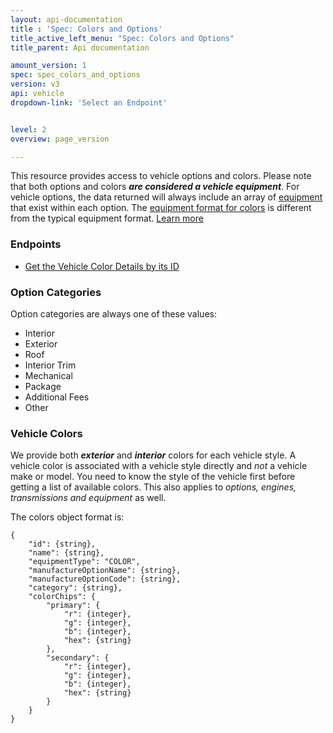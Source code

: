 ```yaml
---
layout: api-documentation
title : 'Spec: Colors and Options'
title_active_left_menu: "Spec: Colors and Options"
title_parent: Api documentation

amount_version: 1
spec: spec_colors_and_options
version: v3
api: vehicle
dropdown-link: 'Select an Endpoint'


level: 2
overview: page_version

---
```


<div class="info-message">
 This resource provides access to vehicle options and colors. Please note that both options and colors <em><strong>are considered a vehicle equipment</strong></em>. For vehicle options, the data returned will always include an array of <a href="{{ PATH }}/api-documentation/vehicle/spec_equipment/v2/">equipment</a> that exist within each option. The <a href="{{ PATH }}/api-documentation/vehicle/spec_equipment/v2/">equipment format for colors</a> is different from the typical equipment format. <a href="{{ PATH }}/api-documentation/vehicle/spec_equipment/v2/">Learn more</a>
</div>

### Endpoints

* [Get the Vehicle Color Details by its ID](/api-documentation/vehicle/spec_colors_and_options/v3/01_color_id/api-description.html)

### Option Categories

Option categories are always one of these values:

* Interior
* Exterior
* Roof
* Interior Trim
* Mechanical
* Package
* Additional Fees
* Other

### Vehicle Colors

We provide both ***exterior*** and ***interior*** colors for each vehicle style. A vehicle color is associated with a vehicle style directly and *not* a vehicle make or model. You need to know the style of the vehicle first before getting a list of available colors. This also applies to *options, engines, transmissions and equipment* as well.

The colors object format is:

    {
        "id": {string},
        "name": {string},
        "equipmentType": "COLOR",
        "manufactureOptionName": {string},
        "manufactureOptionCode": {string},
        "category": {string},
        "colorChips": {
            "primary": {
                "r": {integer},
                "g": {integer},
                "b": {integer},
                "hex": {string}
            },
            "secondary": {
                "r": {integer},
                "g": {integer},
                "b": {integer},
                "hex": {string}
            }
        }
    }